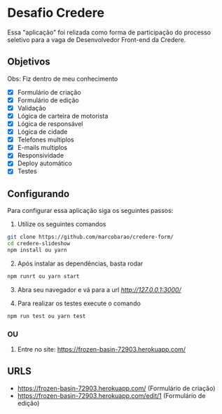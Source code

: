 # Desafio Credere

Essa "aplicação" foi relizada como forma de participação do processo seletivo para a vaga de Desenvolvedor Front-end da Credere.

## Objetivos

Obs: Fiz dentro de meu conhecimento

- [x] Formulário de criação
- [x] Formulário de edição
- [x] Validação
- [x] Lógica de carteira de motorista
- [x] Lógica de responsável
- [x] Lógica de cidade
- [x] Telefones multiplos
- [x] E-mails multiplos
- [x] Responsividade
- [x] Deploy automático
- [x] Testes

## Configurando

Para configurar essa aplicação siga os seguintes passos:

1. Utilize os seguintes comandos

```bash
git clone https://github.com/marcobarao/credere-form/
cd credere-slideshow
npm install ou yarn
```

2. Após instalar as dependências, basta rodar

```bash
npm runrt ou yarn start
```

3. Abra seu navegador e vá para a url _http://127.0.0.1:3000/_

4. Para realizar os testes execute o comando

```bash
npm run test ou yarn test
```

### OU

1. Entre no site: https://frozen-basin-72903.herokuapp.com/


## URLS

- https://frozen-basin-72903.herokuapp.com/ (Formulário de criação)
- https://frozen-basin-72903.herokuapp.com/edit/1 (Formulário de edição)

